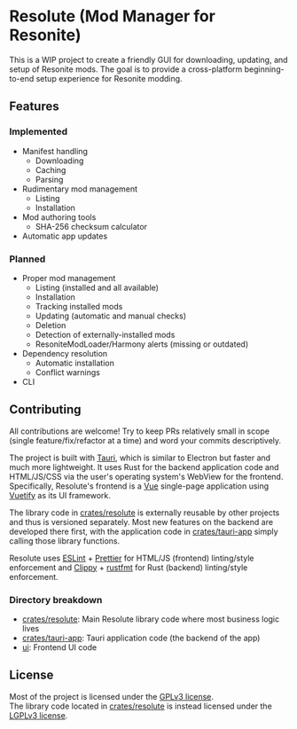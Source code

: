 # Resolute (Mod Manager for Resonite)

This is a WIP project to create a friendly GUI for downloading, updating, and setup of Resonite mods.
The goal is to provide a cross-platform beginning-to-end setup experience for Resonite modding.

## Features

### Implemented

- Manifest handling
  - Downloading
  - Caching
  - Parsing
- Rudimentary mod management
  - Listing
  - Installation
- Mod authoring tools
  - SHA-256 checksum calculator
- Automatic app updates

### Planned

- Proper mod management
  - Listing (installed and all available)
  - Installation
  - Tracking installed mods
  - Updating (automatic and manual checks)
  - Deletion
  - Detection of externally-installed mods
  - ResoniteModLoader/Harmony alerts (missing or outdated)
- Dependency resolution
  - Automatic installation
  - Conflict warnings
- CLI

## Contributing

All contributions are welcome!
Try to keep PRs relatively small in scope (single feature/fix/refactor at a time) and word your commits descriptively.

The project is built with [Tauri](https://tauri.app/), which is similar to Electron but faster and much more lightweight.
It uses Rust for the backend application code and HTML/JS/CSS via the user's operating system's WebView for the frontend.
Specifically, Resolute's frontend is a [Vue](https://vuejs.org/) single-page application using [Vuetify](https://vuetifyjs.com/) as its UI framework.

The library code in [crates/resolute](./crates/resolute) is externally reusable by other projects and thus is versioned separately.
Most new features on the backend are developed there first, with the application code in [crates/tauri-app](./crates/tauri-app) simply calling those library functions.

Resolute uses [ESLint](https://eslint.org/) + [Prettier](https://prettier.io/) for HTML/JS (frontend) linting/style enforcement
and [Clippy](https://github.com/rust-lang/rust-clippy) + [rustfmt](https://github.com/rust-lang/rustfmt) for Rust (backend) linting/style enforcement.

### Directory breakdown

- [crates/resolute](./crates/resolute): Main Resolute library code where most business logic lives
- [crates/tauri-app](./crates/tauri-app): Tauri application code (the backend of the app)
- [ui](./ui): Frontend UI code

## License

Most of the project is licensed under the [GPLv3 license](https://www.gnu.org/licenses/gpl-3.0).  
The library code located in [crates/resolute](./crates/resolute) is instead licensed under the [LGPLv3 license](https://www.gnu.org/licenses/lgpl-3.0).
